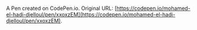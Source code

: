 # 

A Pen created on CodePen.io. Original URL: [https://codepen.io/mohamed-el-hadi-djelloul/pen/xxoxzEM](https://codepen.io/mohamed-el-hadi-djelloul/pen/xxoxzEM).

